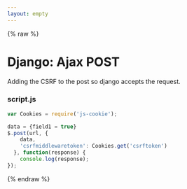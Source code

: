 ```yaml
---
layout: empty
---
```


{% raw %}

# Django: Ajax POST
Adding the CSRF to the post so django accepts the request.

### script.js
```javascript
var Cookies = require('js-cookie');

data = {field1 = true}
$.post(url, {
    data,
    'csrfmiddlewaretoken': Cookies.get('csrftoken')
  }, function(response) {
    console.log(response);
});
```

{% endraw %}
